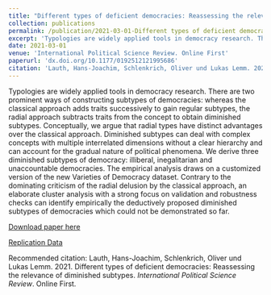 ```yaml
---
title: "Different types of deficient democracies: Reassessing the relevance of diminished subtypes"
collection: publications
permalink: /publication/2021-03-01-Different types of deficient democracies Reassessing the relevance of diminished subtypes
excerpt: 'Typologies are widely applied tools in democracy research. There are two prominent ways of constructing subtypes of democracies: whereas the classical approach adds traits successively to gain regular subtypes, the radial approach subtracts traits from the concept to obtain diminished subtypes. Conceptually, we argue that radial types have distinct advantages over the classical approach. Diminished subtypes can deal with complex concepts with multiple interrelated dimensions without a clear hierarchy and can account for the gradual nature of political phenomena. We derive three diminished subtypes of democracy: illiberal, inegalitarian and unaccountable democracies. The empirical analysis draws on a customized version of the new Varieties of Democracy dataset. Contrary to the dominating criticism of the radial delusion by the classical approach, an elaborate cluster analysis with a strong focus on validation and robustness checks can identify empirically the deductively proposed diminished subtypes of democracies which could not be demonstrated so far.'
date: 2021-03-01
venue: 'International Political Science Review. Online First'
paperurl: 'dx.doi.org/10.1177/0192512121995686'
citation: 'Lauth, Hans-Joachim, Schlenkrich, Oliver und Lukas Lemm. 2021. Different types of deficient democracies: Reassessing the relevance of diminished subtypes. *International Political Science Review*. Online First.'
---
```


Typologies are widely applied tools in democracy research. There are two prominent ways of constructing subtypes of democracies: whereas the classical approach adds traits successively to gain regular subtypes, the radial approach subtracts traits from the concept to obtain diminished subtypes. Conceptually, we argue that radial types have distinct advantages over the classical approach. Diminished subtypes can deal with complex concepts with multiple interrelated dimensions without a clear hierarchy and can account for the gradual nature of political phenomena. We derive three diminished subtypes of democracy: illiberal, inegalitarian and unaccountable democracies. The empirical analysis draws on a customized version of the new Varieties of Democracy dataset. Contrary to the dominating criticism of the radial delusion by the classical approach, an elaborate cluster analysis with a strong focus on validation and robustness checks can identify empirically the deductively proposed diminished subtypes of democracies which could not be demonstrated so far.

[Download paper here](dx.doi.org/10.1177/0192512121995686)

[Replication Data](https://github.com/OSchlenkrich/DiminishedSubtypes_Cluster)

Recommended citation: Lauth, Hans-Joachim, Schlenkrich, Oliver und Lukas Lemm. 2021. Different types of deficient democracies:
Reassessing the relevance of diminished subtypes. *International Political Science Review*. Online First.

